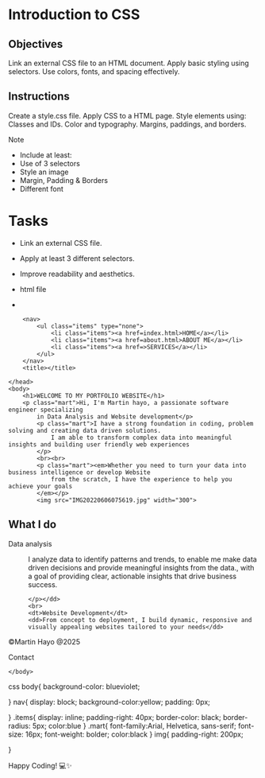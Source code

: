 # Introduction to CSS

## Objectives
Link an external CSS file to an HTML document.
Apply basic styling using selectors.
Use colors, fonts, and spacing effectively.

## Instructions

Create a style.css file.
Apply CSS to a HTML page.
Style elements using:
Classes and IDs.
Color and typography.
Margins, paddings, and borders.

>[!NOTE]
>  - Include at least:
>  - Use of 3 selectors
>  - Style an image
>  - Margin, Padding & Borders
>  - Different font

# Tasks
 - Link an external CSS file.
 - Apply at least 3 different selectors.
 - Improve readability and aesthetics.
 - html file

 - <!DOCTYPE html>
<html>
    <head>
        <meta charset="UTF-8">
        <meta name="viewport" content="width=device-width, initial-scale=1.0"> 
        <meta name="description" content="computer accessories">
        <link rel="stylesheet" href="css/index.css"
        
        <nav>
            <ul class="items" type="none">
                <li class="items"><a href=index.html>HOME</a></li>
                <li class="items"><a href=about.html>ABOUT ME</a></li>
                <li class="items"><a href=>SERVICES</a></li>
            </ul>
        </nav>
        <title></title>
       
    </head>
    <body>
        <h1>WELCOME TO MY PORTFOLIO WEBSITE</h1>
        <p class="mart">Hi, I'm Martin hayo, a passionate software engineer specializing 
            in Data Analysis and Website development</p>
            <p class="mart">I have a strong foundation in coding, problem solving and creating data driven solutions.
                I am able to transform complex data into meaningful insights and building user friendly web experiences
            </p>
            <br><br>
            <p class="mart"><em>Whether you need to turn your data into business intelligence or develop Website
                from the scratch, I have the experience to help you achieve your goals
            </em></p>
            <img src="IMG20220606075619.jpg" width="300">
<br>
<h2>What I do</h2>
<dl>
    <dt>Data analysis</dt>
    <dd><p>I analyze data to identify patterns and trends, to enable me make data driven decisions and 
        provide meaningful insights from the data., with a goal of providing clear, actionable insights that
        drive business success.
        
    </p></dd>
    <br>
    <dt>Website Development</dt>
    <dd>From concept to deployment, I build dynamic, responsive and visually appealing websites tailored to your needs</dd>
</dl>
<div>
<footer>
    <p>&copy;Martin Hayo @2025</p>
    <p>Contact</p>

</footer>
</div>


    </body>
</html>

css 
body{
    background-color: blueviolet;
    
}
nav{
    display: block;
    background-color:yellow;
    padding: 0px;
    
}
.items{
    display: inline;
    padding-right: 40px;
    border-color: black;
    border-radius: 5px;
    color:blue
}
.mart{
    font-family:Arial, Helvetica, sans-serif;
    font-size: 16px;
    font-weight: bolder;
    color:black
}
img{
    padding-right: 200px;

}

Happy Coding! 💻✨
